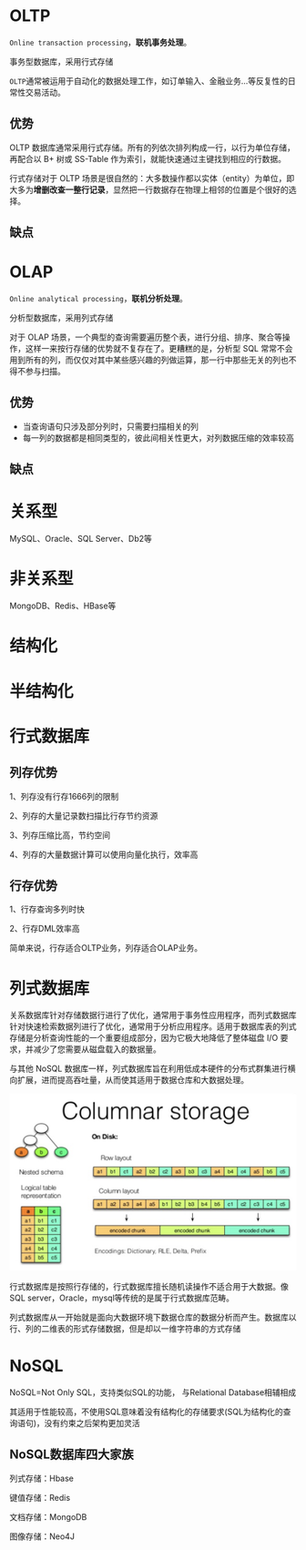 # OLTP

`Online transaction processing`，**联机事务处理**。

事务型数据库，采用行式存储

`OLTP`通常被运用于自动化的数据处理工作，如订单输入、金融业务…等反复性的日常性交易活动。

## 优势

OLTP 数据库通常采用行式存储。所有的列依次排列构成一行，以行为单位存储，再配合以 B+ 树或 SS-Table 作为索引，就能快速通过主键找到相应的行数据。

行式存储对于 OLTP 场景是很自然的：大多数操作都以实体（entity）为单位，即大多为**增删改查一整行记录**，显然把一行数据存在物理上相邻的位置是个很好的选择。

## 缺点



# OLAP

`Online analytical processing`，**联机分析处理**。

分析型数据库，采用列式存储



对于 OLAP 场景，一个典型的查询需要遍历整个表，进行分组、排序、聚合等操作，这样一来按行存储的优势就不复存在了。更糟糕的是，分析型 SQL 常常不会用到所有的列，而仅仅对其中某些感兴趣的列做运算，那一行中那些无关的列也不得不参与扫描。



## 优势

- 当查询语句只涉及部分列时，只需要扫描相关的列
- 每一列的数据都是相同类型的，彼此间相关性更大，对列数据压缩的效率较高

## 缺点



# 关系型

MySQL、Oracle、SQL Server、Db2等



# 非关系型

MongoDB、Redis、HBase等



# 结构化



# 半结构化



# 行式数据库

## 列存优势

1、列存没有行存1666列的限制

2、列存的大量记录数扫描比行存节约资源

3、列存压缩比高，节约空间

4、列存的大量数据计算可以使用向量化执行，效率高



## 行存优势

1、行存查询多列时快

2、行存DML效率高

简单来说，行存适合OLTP业务，列存适合OLAP业务。



# 列式数据库

关系数据库针对存储数据行进行了优化，通常用于事务性应用程序，而列式数据库针对快速检索数据列进行了优化，通常用于分析应用程序。适用于数据库表的列式存储是分析查询性能的一个重要组成部分，因为它极大地降低了整体磁盘 I/O 要求，并减少了您需要从磁盘载入的数据量。

与其他 NoSQL 数据库一样，列式数据库旨在利用低成本硬件的分布式群集进行横向扩展，进而提高吞吐量，从而使其适用于数据仓库和大数据处理。



![](hbase/img/column-db1.png)

行式数据库是按照行存储的，行式数据库擅长随机读操作不适合用于大数据。像SQL server，Oracle，mysql等传统的是属于行式数据库范畴。

列式数据库从一开始就是面向大数据环境下数据仓库的数据分析而产生。数据库以行、列的二维表的形式存储数据，但是却以一维字符串的方式存储



# NoSQL

NoSQL=Not Only SQL，支持类似SQL的功能， 与Relational Database相辅相成

其适用于性能较高，不使用SQL意味着没有结构化的存储要求(SQL为结构化的查询语句)，没有约束之后架构更加灵活



## NoSQL数据库四大家族

列式存储：Hbase

键值存储：Redis

文档存储：MongoDB

图像存储：Neo4J
